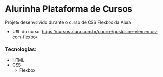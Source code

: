 # Alurinha Plataforma de Cursos

Projeto desenvolvido durante o curso de CSS Flexbox da Alura

* URL do curso: https://cursos.alura.com.br/course/posicione-elementos-com-flexbox

### Tecnologias:

* HTML
* CSS
  * Flexbox  
